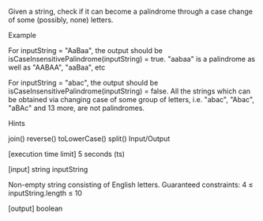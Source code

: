 Given a string, check if it can become a palindrome through a case change of some (possibly, none) letters.

Example

For inputString = "AaBaa", the output should be isCaseInsensitivePalindrome(inputString) = true.
"aabaa" is a palindrome as well as "AABAA", "aaBaa", etc

For inputString = "abac", the output should be isCaseInsensitivePalindrome(inputString) = false.
All the strings which can be obtained via changing case of some group of letters, i.e. "abac", "Abac", "aBAc" and 13 more, are not palindromes.

Hints

join()
reverse()
toLowerCase()
split()
Input/Output

[execution time limit] 5 seconds (ts)

[input] string inputString

Non-empty string consisting of English letters. Guaranteed constraints: 4 ≤ inputString.length ≤ 10

[output] boolean
